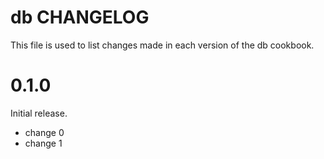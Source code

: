 # db CHANGELOG

This file is used to list changes made in each version of the db cookbook.

# 0.1.0

Initial release.

- change 0
- change 1

